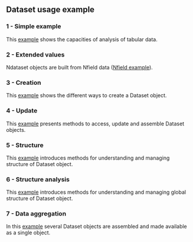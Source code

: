 ## Dataset usage example

### 1 - Simple example

This [example](http://nbviewer.org/github/loco-philippe/tab-dataset/blob/main/example/Dataset/Dataset_simple.ipynb) shows the capacities of analysis of tabular data.

### 2 - Extended values

Ndataset objects are built from Nfield data ([Nfield example](http://nbviewer.org/github/loco-philippe/tab-dataset/blob/main/example/Field/field_value.ipynb)).

### 3 - Creation

This [example](http://nbviewer.org/github/loco-philippe/tab-dataset/blob/main/example/Dataset/Dataset_creation.ipynb) shows the different ways to create a Dataset object.

### 4 - Update

This [example](http://nbviewer.org/github/loco-philippe/tab-dataset/blob/main/example/Dataset/Dataset_update.ipynb) presents methods to access, update and assemble Dataset objects.

### 5 - Structure

This [example](http://nbviewer.org/github/loco-philippe/tab-dataset/blob/main/example/Dataset/Dataset_structure.ipynb) introduces methods for understanding and managing structure of Dataset object.

### 6 - Structure analysis

This [example](http://nbviewer.org/github/loco-philippe/tab-dataset/blob/main/example/Dataset/Dataset_structure-analysis.ipynb) introduces methods for understanding and managing global structure of Dataset object.

### 7 - Data aggregation

In this [example](http://nbviewer.org/github/loco-philippe/tab-dataset/blob/main/example/Dataset/Dataset_aggregation.ipynb) several Dataset objects are assembled and made available as a single object.
